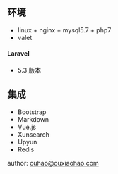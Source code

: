 ## 环境

- linux + nginx + mysql5.7 + php7
- valet

#### Laravel
- 5.3 版本

## 集成
- Bootstrap
- Markdown
- Vue.js
- Xunsearch
- Upyun
- Redis

author: ouhao@ouxiaohao.com
